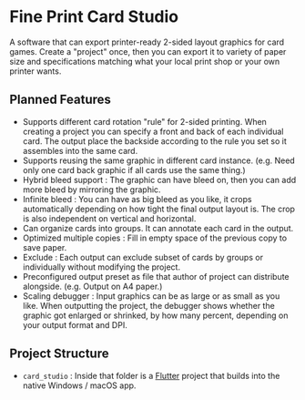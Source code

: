# Fine Print Card Studio

A software that can export printer-ready 2-sided layout graphics for card games. Create a "project" once, then you can export it to variety of paper size and specifications matching what your local print shop or your own printer wants.

## Planned Features

- Supports different card rotation "rule" for 2-sided printing. When creating a project you can specify a front and back of each individual card. The output place the backside according to the rule you set so it assembles into the same card.
- Supports reusing the same graphic in different card instance. (e.g. Need only one card back graphic if all cards use the same thing.)
- Hybrid bleed support : The graphic can have bleed on, then you can add more bleed by mirroring the graphic.
- Infinite bleed : You can have as big bleed as you like, it crops automatically depending on how tight the final output layout is. The crop is also independent on vertical and horizontal.
- Can organize cards into groups. It can annotate each card in the output.
- Optimized multiple copies : Fill in empty space of the previous copy to save paper.
- Exclude : Each output can exclude subset of cards by groups or individually without modifying the project.
- Preconfigured output preset as file that author of project can distribute alongside. (e.g. Output on A4 paper.)
- Scaling debugger : Input graphics can be as large or as small as you like. When outputting the project, the debugger shows whether the graphic got enlarged or shrinked, by how many percent, depending on your output format and DPI.

## Project Structure

- `card_studio` : Inside that folder is a [Flutter](https://flutter.dev/) project that builds into the native Windows / macOS app.
